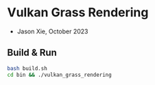 Vulkan Grass Rendering
==================================


* Jason Xie, October 2023

## Build & Run

```bash
bash build.sh 
cd bin && ./vulkan_grass_rendering
```
